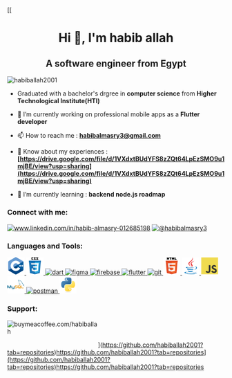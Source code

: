 [[<h1 align="center">Hi 👋, I'm habib allah</h1>
<h2 align="center">A software engineer from Egypt</h2>

<p align="left"> <img src="https://komarev.com/ghpvc/?username=habiballah2001&label=Profile%20views&color=0e75b6&style=flat" alt="habiballah2001" /> </p>

- Graduated with a bachelor's drgree in **computer science** from **Higher Technological Institute(HTI)**

- 🔭 I’m currently working on professional mobile apps as a **Flutter developer**

- 📫 How to reach me : **habibalmasry3@gmail.com**

- 📄 Know about my experiences :
**[https://drive.google.com/file/d/1VXdxtBUdYFS8zZQt64LpEzSMO9u1mjBE/view?usp=sharing](https://drive.google.com/file/d/1VXdxtBUdYFS8zZQt64LpEzSMO9u1mjBE/view?usp=sharing)**

- 🌱 I’m currently learning : **backend node.js roadmap**

<h3 align="left">Connect with me:</h3>
<p align="left">
<a href="https://linkedin.com/in/www.linkedin.com/in/habib-almasry-012685198" target="blank"><img align="center" src="https://raw.githubusercontent.com/rahuldkjain/github-profile-readme-generator/master/src/images/icons/Social/linked-in-alt.svg" alt="www.linkedin.com/in/habib-almasry-012685198" height="30" width="40" /></a>
<a href="https://medium.com/@habibalmasry3" target="blank"><img align="center" src="https://raw.githubusercontent.com/rahuldkjain/github-profile-readme-generator/master/src/images/icons/Social/medium.svg" alt="@habibalmasry3" height="30" width="40" /></a>
</p>

<h3 align="left">Languages and Tools:</h3>
<p align="left"> <a href="https://www.w3schools.com/cpp/" target="_blank" rel="noreferrer"> <img src="https://raw.githubusercontent.com/devicons/devicon/master/icons/cplusplus/cplusplus-original.svg" alt="cplusplus" width="40" height="40"/> </a> <a href="https://www.w3schools.com/css/" target="_blank" rel="noreferrer"> <img src="https://raw.githubusercontent.com/devicons/devicon/master/icons/css3/css3-original-wordmark.svg" alt="css3" width="40" height="40"/> </a> <a href="https://dart.dev" target="_blank" rel="noreferrer"> <img src="https://www.vectorlogo.zone/logos/dartlang/dartlang-icon.svg" alt="dart" width="40" height="40"/> </a> <a href="https://www.figma.com/" target="_blank" rel="noreferrer"> <img src="https://www.vectorlogo.zone/logos/figma/figma-icon.svg" alt="figma" width="40" height="40"/> </a> <a href="https://firebase.google.com/" target="_blank" rel="noreferrer"> <img src="https://www.vectorlogo.zone/logos/firebase/firebase-icon.svg" alt="firebase" width="40" height="40"/> </a> <a href="https://flutter.dev" target="_blank" rel="noreferrer"> <img src="https://www.vectorlogo.zone/logos/flutterio/flutterio-icon.svg" alt="flutter" width="40" height="40"/> </a> <a href="https://git-scm.com/" target="_blank" rel="noreferrer"> <img src="https://www.vectorlogo.zone/logos/git-scm/git-scm-icon.svg" alt="git" width="40" height="40"/> </a> <a href="https://www.w3.org/html/" target="_blank" rel="noreferrer"> <img src="https://raw.githubusercontent.com/devicons/devicon/master/icons/html5/html5-original-wordmark.svg" alt="html5" width="40" height="40"/> </a> <a href="https://www.java.com" target="_blank" rel="noreferrer"> <img src="https://raw.githubusercontent.com/devicons/devicon/master/icons/java/java-original.svg" alt="java" width="40" height="40"/> </a> <a href="https://developer.mozilla.org/en-US/docs/Web/JavaScript" target="_blank" rel="noreferrer"> <img src="https://raw.githubusercontent.com/devicons/devicon/master/icons/javascript/javascript-original.svg" alt="javascript" width="40" height="40"/> </a> <a href="https://www.mysql.com/" target="_blank" rel="noreferrer"> <img src="https://raw.githubusercontent.com/devicons/devicon/master/icons/mysql/mysql-original-wordmark.svg" alt="mysql" width="40" height="40"/> </a> <a href="https://postman.com" target="_blank" rel="noreferrer"> <img src="https://www.vectorlogo.zone/logos/getpostman/getpostman-icon.svg" alt="postman" width="40" height="40"/> </a> <a href="https://www.python.org" target="_blank" rel="noreferrer"> <img src="https://raw.githubusercontent.com/devicons/devicon/master/icons/python/python-original.svg" alt="python" width="40" height="40"/> </a> </p>

<h3 align="left">Support:</h3>
<p><a href="https://www.buymeacoffee.com/habiballah"> <img align="left" src="https://cdn.buymeacoffee.com/buttons/v2/default-yellow.png" height="50" width="210" alt="buymeacoffee.com/habiballah" /></a></p><br><br>

](https://github.com/habiballah2001?tab=repositories)https://github.com/habiballah2001?tab=repositories](https://github.com/habiballah2001?tab=repositories)https://github.com/habiballah2001?tab=repositories
